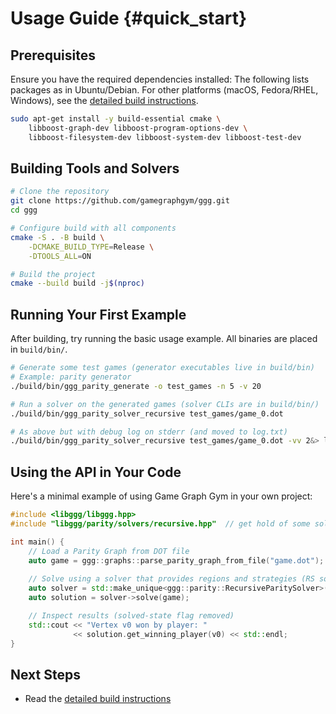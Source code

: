 # Usage Guide {#quick_start}

## Prerequisites

Ensure you have the required dependencies installed:
The following lists packages as in Ubuntu/Debian. For other platforms (macOS, Fedora/RHEL, Windows), see the [detailed build instructions](building.md#platform-specific-setup).

```bash
sudo apt-get install -y build-essential cmake \
    libboost-graph-dev libboost-program-options-dev \
    libboost-filesystem-dev libboost-system-dev libboost-test-dev
```

## Building Tools and Solvers

```bash
# Clone the repository
git clone https://github.com/gamegraphgym/ggg.git
cd ggg

# Configure build with all components
cmake -S . -B build \
    -DCMAKE_BUILD_TYPE=Release \
    -DTOOLS_ALL=ON

# Build the project
cmake --build build -j$(nproc)
```

## Running Your First Example

After building, try running the basic usage example. All binaries are placed in `build/bin/`.

```bash
# Generate some test games (generator executables live in build/bin)
# Example: parity generator
./build/bin/ggg_parity_generate -o test_games -n 5 -v 20

# Run a solver on the generated games (solver CLIs are in build/bin/)
./build/bin/ggg_parity_solver_recursive test_games/game_0.dot

# As above but with debug log on stderr (and moved to log.txt)
./build/bin/ggg_parity_solver_recursive test_games/game_0.dot -vv 2&> log.txt
```

## Using the API in Your Code

Here's a minimal example of using Game Graph Gym in your own project:

```cpp
#include <libggg/libggg.hpp>
#include "libggg/parity/solvers/recursive.hpp"  // get hold of some solver

int main() {
    // Load a Parity Graph from DOT file
    auto game = ggg::graphs::parse_parity_graph_from_file("game.dot");
    
    // Solve using a solver that provides regions and strategies (RS solution)
    auto solver = std::make_unique<ggg::parity::RecursiveParitySolver>();
    auto solution = solver->solve(game);

    // Inspect results (solved-state flag removed)
    std::cout << "Vertex v0 won by player: "
              << solution.get_winning_player(v0) << std::endl;
}
```

## Next Steps

- Read the [detailed build instructions](building.md)
